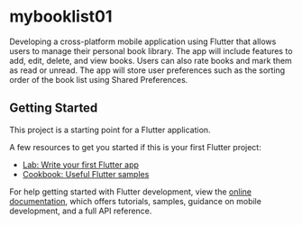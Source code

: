 # mybooklist01

Developing a cross-platform mobile application using Flutter  that allows users to manage their personal book library.  The app will include features to add, edit, delete, and view books. Users can also rate books and mark them as read or unread. The  app will store user preferences such as the sorting order of the book list using Shared Preferences.

## Getting Started

This project is a starting point for a Flutter application.

A few resources to get you started if this is your first Flutter project:

- [Lab: Write your first Flutter app](https://docs.flutter.dev/get-started/codelab)
- [Cookbook: Useful Flutter samples](https://docs.flutter.dev/cookbook)

For help getting started with Flutter development, view the
[online documentation](https://docs.flutter.dev/), which offers tutorials,
samples, guidance on mobile development, and a full API reference.
